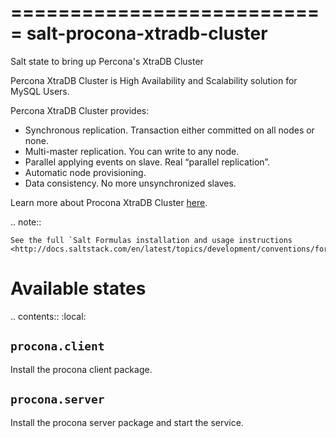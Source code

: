 ===========================
salt-procona-xtradb-cluster
===========================

Salt state to bring up Percona's XtraDB Cluster

Percona XtraDB Cluster is High Availability and Scalability solution for MySQL Users.

Percona XtraDB Cluster provides:

* Synchronous replication. Transaction either committed on all nodes or none.
* Multi-master replication. You can write to any node.
* Parallel applying events on slave. Real “parallel replication”.
* Automatic node provisioning.
* Data consistency. No more unsynchronized slaves.

Learn more about Procona XtraDB Cluster [here](http://www.percona.com/doc/percona-xtradb-cluster/5.6/).

.. note::

    See the full `Salt Formulas installation and usage instructions
    <http://docs.saltstack.com/en/latest/topics/development/conventions/formulas.html>`_.

Available states
================

.. contents::
    :local:

``procona.client``
----------------

Install the procona client package.

``procona.server``
----------------

Install the procona server package and start the service.

